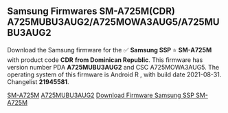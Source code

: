 <h2>Samsung Firmwares SM-A725M(CDR) A725MUBU3AUG2/A725MOWA3AUG5/A725MUBU3AUG2</h2>
Download the Samsung firmware for the ✅ <strong>Samsung SSP </strong> ⭐ <strong>SM-A725M</strong> with product code <strong>CDR</strong> <strong> from Dominican Republic</strong>. This firmware has version number PDA <strong>A725MUBU3AUG2</strong> and CSC A725MOWA3AUG5. The operating system of this firmware is Android R , with build date 2021-08-31. Changelist <strong>21945581</strong>.


[SM-A725M](https://samfirm.shop/samsung/model/SM-A725M)
[A725MUBU3AUG2](https://samfirm.shop/samsung/pda/A725MUBU3AUG2)
[Download Firmware Samsung SSP SM-A725M](https://samfirm.shop/samsung/firmware/453418)
